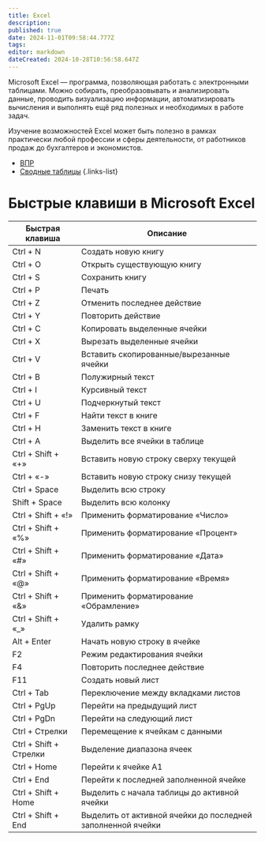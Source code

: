 ```yaml
---
title: Excel
description: 
published: true
date: 2024-11-01T09:58:44.777Z
tags: 
editor: markdown
dateCreated: 2024-10-28T10:56:58.647Z
---
```


Microsoft Excel — программа, позволяющая работать с электронными таблицами. Можно собирать, преобразовывать и анализировать данные, проводить визуализацию информации, автоматизировать вычисления и выполнять ещё ряд полезных и необходимых в работе задач.

Изучение возможностей Excel может быть полезно в рамках практически любой профессии и сферы деятельности, от работников продаж до бухгалтеров и экономистов.

- [ВПР](/ИТ/Excel/ВПР)
- [Сводные таблицы](/ИТ/Excel/Сводные_таблицы)
{.links-list}

# Быстрые клавиши в Microsoft Excel
| Быстрая клавиша 				| Описание 																			|
| ----------------------- | --------------------------------------------- |
|	Ctrl + N								|	Создать новую книгу														|
|	Ctrl + O								|	Открыть существующую книгу										|
|	Ctrl + S								|	Сохранить книгу																|
|	Ctrl + P								|	Печать																				|
|	Ctrl + Z								|	Отменить последнее действие										|
|	Ctrl + Y								|	Повторить действие														|
|	Ctrl + C								|	Копировать выделенные ячейки									|
|	Ctrl + X								|	Вырезать выделенные ячейки										|
|	Ctrl + V								|	Вставить скопированные/вырезанные ячейки			|
|	Ctrl + B								|	Полужирный текст															|
|	Ctrl + I								|	Курсивный текст																|
|	Ctrl + U								|	Подчеркнутый текст														|
|	Ctrl + F								|	Найти текст в книге														|
|	Ctrl + H								|	Заменить текст в книге												|
|	Ctrl + A								|	Выделить все ячейки в таблице									|
|	Ctrl + Shift + «+»			|	Вставить новую строку сверху текущей					|
|	Ctrl + «-»							|	Вставить новую строку снизу текущей						|
|	Ctrl + Space						|	Выделить всю строку														|
|	Shift + Space						|	Выделить всю колонку													|
|	Ctrl + Shift + «!»			|	Применить форматирование «Число»							|
|	Ctrl + Shift + «%»			|	Применить форматирование «Процент»						|
|	Ctrl + Shift + «#»			|	Применить форматирование «Дата»								|
|	Ctrl + Shift + «@»			|	Применить форматирование «Время»							|
|	Ctrl + Shift + «&»			|	Применить форматирование «Обрамление»					|
|	Ctrl + Shift + «\_»			|	Удалить рамку																	|
|	Alt + Enter							|	Начать новую строку в ячейке									|
|	F2											|	Режим редактирования ячейки										|
|	F4											|	Повторить последнее действие									|
|	F11											|	Создать новый лист														|
|	Ctrl + Tab							|	Переключение между вкладками листов						|
|	Ctrl + PgUp							|	Перейти на предыдущий лист										|
|	Ctrl + PgDn							|	Перейти на следующий лист											|
|	Ctrl + Стрелки					|	Перемещение к ячейкам с данными								|
|	Ctrl + Shift + Стрелки	|	Выделение диапазона ячеек											|
|	Ctrl + Home							|	Перейти к ячейке A1														|
|	Ctrl + End							|	Перейти к последней заполненной ячейке				|
|	Ctrl + Shift + Home			|	Выделить с начала таблицы до активной ячейки	|
|	Ctrl + Shift + End			|	Выделить от активной ячейки до последней заполненной ячейки	|